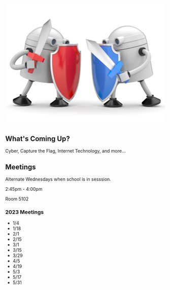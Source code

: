 [![MSHS Siber Defense Club Logo](assets/images/logo.jpg)](https://siberdefense.club)

## What's Coming Up?

Cyber, Capture the Flag, Internet Technology, and more...

## Meetings

Alternate Wednesdays when school is in sesssion.

2:45pm - 4:00pm

Room 5102

### 2023 Meetings
- 1/4
- 1/18
- 2/1
- 2/15
- 3/1
- 3/15
- 3/29
- 4/5
- 4/19
- 5/3
- 5/17
- 5/31